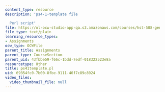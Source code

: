 ```yaml
---
content_type: resource
description: 'ps4-1-template file

  Perl script'
file: https://ol-ocw-studio-app-qa.s3.amazonaws.com/courses/hst-508-genomics-and-computational-biology-fall-2002/69354fc07b008fbe911140f7c89c8024_ps41template.pl
file_type: text/plain
learning_resource_types:
- Assignments
ocw_type: OCWFile
parent_title: Assignments
parent_type: CourseSection
parent_uid: 43fbbe59-f66c-1bdd-7edf-018322523e8a
resourcetype: Other
title: ps41template.pl
uid: 69354fc0-7b00-8fbe-9111-40f7c89c8024
video_files:
  video_thumbnail_file: null
---
```

